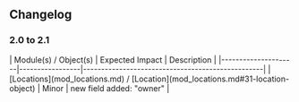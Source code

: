 ## Changelog

### 2.0 to 2.1

<div><!-- ---------------------------------------------------------------------------- --></div>
| Module(s) / Object(s) | Expected Impact | Description                                      |
|---------------------|-----------------|--------------------------------------------------|
|[Locations](mod_locations.md) / [Location](mod_locations.md#31-location-object) | Minor | new field added: "owner" |
<div><!-- ---------------------------------------------------------------------------- --></div>
